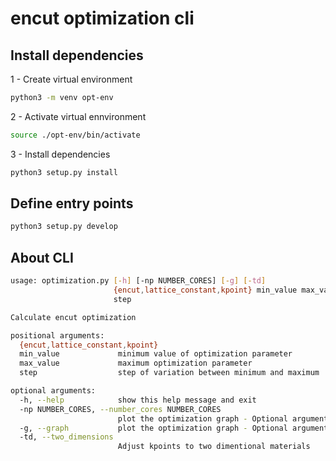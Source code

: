 # encut optimization cli

## Install dependencies

1 - Create virtual environment
```bash
python3 -m venv opt-env
```
2 - Activate virtual ennvironment
```bash
source ./opt-env/bin/activate
```

3 - Install dependencies

``` bash
python3 setup.py install
```

## Define entry points

```bash
python3 setup.py develop
```

## About CLI
```bash
usage: optimization.py [-h] [-np NUMBER_CORES] [-g] [-td]
                       {encut,lattice_constant,kpoint} min_value max_value
                       step

Calculate encut optimization

positional arguments:
  {encut,lattice_constant,kpoint}
  min_value             minimum value of optimization parameter
  max_value             maximum optimization parameter
  step                  step of variation between minimum and maximum

optional arguments:
  -h, --help            show this help message and exit
  -np NUMBER_CORES, --number_cores NUMBER_CORES
                        plot the optimization graph - Optional argument
  -g, --graph           plot the optimization graph - Optional argument
  -td, --two_dimensions
                        Adjust kpoints to two dimentional materials
```